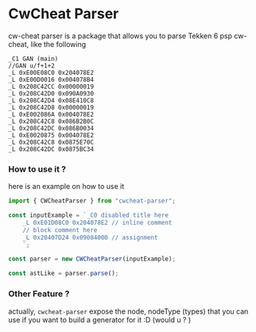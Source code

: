 # CwCheat Parser

cw-cheat parser is a package that allows you to parse Tekken 6 psp cw-cheat, like the following

```
_C1 GAN (main)
//GAN u/f+1+2
_L 0xE00E08C0 0x204078E2
_L 0xE00D0016 0x004078B4
_L 0x208C42CC 0x00000019
_L 0x208C42D0 0x090A0930
_L 0x208C42D4 0x08E410C8
_L 0x208C42D8 0x00000019
_L 0xE002086A 0x004078E2
_L 0x208C42C8 0x086B2B0C
_L 0x208C42DC 0x086B0034
_L 0xE0020875 0x004078E2
_L 0x208C42C8 0x0875E70C
_L 0x208C42DC 0x0875BC34
```

### How to use it ?

here is an example on how to use it

```javascript
import { CWCheatParser } from "cwcheat-parser";

const inputExample = `_C0 disabled title here
    _L 0xE01D08C0 0x204078E2 // inline comment
    // block comment here
    _L 0x20407D24 0x09084000 // assignment
    `;

const parser = new CWCheatParser(inputExample);

const astLike = parser.parse();
```

### Other Feature ?

actually, `cwcheat-parser` expose the node, nodeType (types) that you can use
if you want to build a generator for it :D (would u ? )
